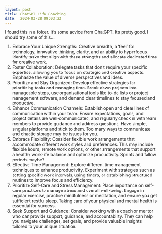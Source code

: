 ```yaml
---
layout: post
title: ChatGPT Life Coaching
date:  2024-03-28 09:03:23
---
```


I found this in a folder. It’s some advice from ChatGPT. It’s pretty good. I should try some of this...

1. Embrace Your Unique Strengths: Creative breadth, a ‘feel’ for technology, innovative thinking, clarity, and an ability to hyperfocus. Identify tasks that align with these strengths and allocate dedicated time for creative work.
2. Foster Collaboration: Delegate tasks that don't require your specific expertise, allowing you to focus on strategic and creative aspects. Emphasize the value of diverse perspectives and ideas.
3. Prioritize and Stay Organized: Develop effective strategies for prioritizing tasks and managing time. Break down projects into manageable steps, use organizational tools like to-do lists or project management software, and demand clear timelines to stay focused and productive.
4. Enhance Communication Channels: Establish open and clear lines of communication within your team. Ensure expectations, goals, and project details are well-communicated, and regularly check in with team members to provide guidance and address questions. Have simple, singular platforms and stick to them. Too many ways to communicate and chaotic storage may be issues for you.
5. Embrace Flexibility: Consider flexible work arrangements that accommodate different work styles and preferences. This may include flexible hours, remote work options, or other arrangements that support a healthy work-life balance and optimize productivity. Sprints and fallow periods maybe?
6. Effective Time Management: Explore different time management techniques to enhance productivity. Experiment with strategies such as setting specific work intervals, using timers, or establishing structured routines to improve focus and efficiency.
7. Prioritize Self-Care and Stress Management: Place importance on self-care practices to manage stress and overall well-being. Engage in regular exercise, practice mindfulness or meditation, and ensure you get sufficient restful sleep. Taking care of your physical and mental health is essential for success.
8. Seek Support and Guidance: Consider working with a coach or mentor who can provide support, guidance, and accountability. They can help you navigate challenges, set goals, and provide valuable insights tailored to your unique situation.